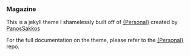 ### Magazine

This is a jekyll theme I shamelessly built off of [{Personal}](https://github.com/PanosSakkos/personal-jekyll-theme) created by [PanosSakkos](https://github.com/PanosSakkos)

For the full documentation on the theme, please refer to the [{Personal}](https://github.com/PanosSakkos/personal-jekyll-theme) repo.